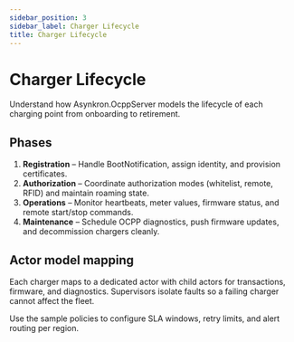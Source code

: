 ```yaml
---
sidebar_position: 3
sidebar_label: Charger Lifecycle
title: Charger Lifecycle
---
```


# Charger Lifecycle

Understand how Asynkron.OcppServer models the lifecycle of each charging point from onboarding to retirement.

## Phases

1. **Registration** – Handle BootNotification, assign identity, and provision certificates.
2. **Authorization** – Coordinate authorization modes (whitelist, remote, RFID) and maintain roaming state.
3. **Operations** – Monitor heartbeats, meter values, firmware status, and remote start/stop commands.
4. **Maintenance** – Schedule OCPP diagnostics, push firmware updates, and decommission chargers cleanly.

## Actor model mapping

Each charger maps to a dedicated actor with child actors for transactions, firmware, and diagnostics. Supervisors isolate faults so a failing charger cannot affect the fleet.

Use the sample policies to configure SLA windows, retry limits, and alert routing per region.
